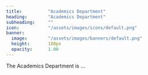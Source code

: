 ```yaml
---
title:          "Academics Department"
heading:        "Academics Department"
subheading:     ""
icon:           "/assets/images/icons/default.png"
banner:
  image:        "/assets/images/banners/default.png"
  height:       180px
  opacity:      1.00
---
```


The Academics Department is ...
